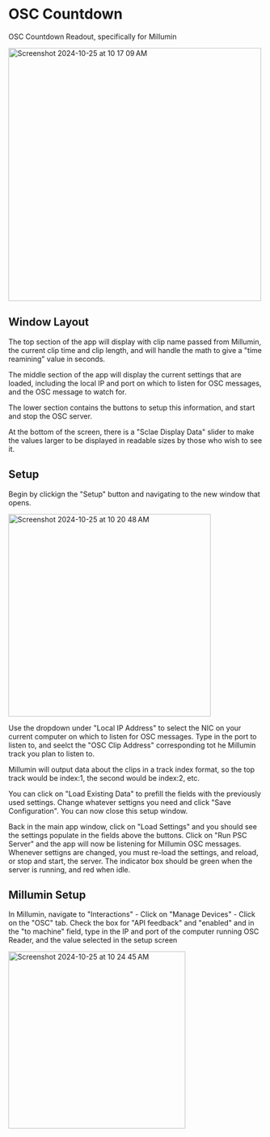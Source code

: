 # OSC Countdown
 OSC Countdown Readout, specifically for Millumin

<img width="500" alt="Screenshot 2024-10-25 at 10 17 09 AM" src="https://github.com/user-attachments/assets/dd6e1c79-2d80-4741-b914-d47fadeb2ca5">

## Window Layout
The top section of the app will display with clip name passed from Millumin, the current clip time and clip length, and will handle the math to give a "time reamining" value in seconds.

The middle section of the app will display the current settings that are loaded, including the local IP and port on which to listen for OSC messages, and the OSC message to watch for. 

The lower section contains the buttons to setup this information, and start and stop the OSC server.

At the bottom of the screen, there is a "Sclae Display Data" slider to make the values larger to be displayed in readable sizes by those who wish to see it.

## Setup
Begin by clickign the "Setup" button and navigating to the new window that opens.

<img width="400" alt="Screenshot 2024-10-25 at 10 20 48 AM" src="https://github.com/user-attachments/assets/a2a04e70-d247-4455-9dff-03cf68b57c53">

Use the dropdown under "Local IP Address" to select the NIC on your current computer on which to listen for OSC messages.
Type in the port to listen to, and seelct the "OSC Clip Address" corresponding tot he Millumin track you plan to listen to.

Millumin will output data about the clips in a track index format, so the top track would be index:1, the second would be index:2, etc.

You can click on "Load Existing Data" to prefill the fields with the previously used settings. Change whatever settigns you need and click "Save Configuration". You can now close this setup window.

Back in the main app window, click on "Load Settings" and you should see the settings populate in the fields above the buttons. Click on "Run PSC Server" and the app will now be listening for Millumin OSC messages. Whenever settigns are changed, you must re-load the settings, and reload, or stop and start, the server. The indicator box should be green when the server is running, and red when idle.

## Millumin Setup
In Millumin, navigate to "Interactions" - Click on "Manage Devices" - Click on the "OSC" tab.
Check the box for "API feedback" and "enabled" and in the "to machine" field, type in the IP and port of the computer running OSC Reader, and the value selected in the setup screen

<img width="350" alt="Screenshot 2024-10-25 at 10 24 45 AM" src="https://github.com/user-attachments/assets/e0093b0a-6d82-4961-8138-038a7edbc38e">
